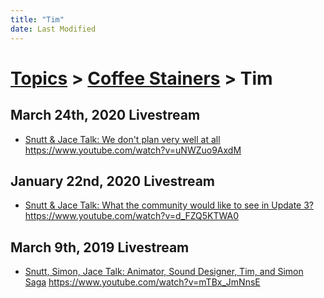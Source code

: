 ```yaml
---
title: "Tim"
date: Last Modified
---
```

# [Topics](../../topics.md) > [Coffee Stainers](../../topics/coffee-stainers.md) > Tim

## March 24th, 2020 Livestream
* [Snutt & Jace Talk: We don't plan very well at all](../../transcriptions/yt-uNWZuo9AxdM.md) https://www.youtube.com/watch?v=uNWZuo9AxdM

## January 22nd, 2020 Livestream
* [Snutt & Jace Talk: What the community would like to see in Update 3?](../../transcriptions/yt-d_FZQ5KTWA0.md) https://www.youtube.com/watch?v=d_FZQ5KTWA0

## March 9th, 2019 Livestream
* [Snutt, Simon, Jace Talk: Animator, Sound Designer, Tim, and Simon Saga](../../transcriptions/yt-mTBx_JmNnsE.md) https://www.youtube.com/watch?v=mTBx_JmNnsE
